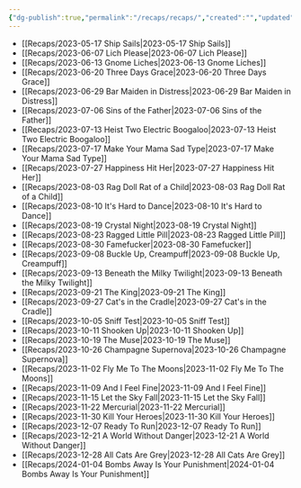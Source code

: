 ```yaml
---
{"dg-publish":true,"permalink":"/recaps/recaps/","created":"","updated":""}
---
```


- [[Recaps/2023-05-17 Ship Sails\|2023-05-17 Ship Sails]]
- [[Recaps/2023-06-07 Lich Please\|2023-06-07 Lich Please]]
- [[Recaps/2023-06-13 Gnome Liches\|2023-06-13 Gnome Liches]]
- [[Recaps/2023-06-20 Three Days Grace\|2023-06-20 Three Days Grace]]
- [[Recaps/2023-06-29 Bar Maiden in Distress\|2023-06-29 Bar Maiden in Distress]]
- [[Recaps/2023-07-06 Sins of the Father\|2023-07-06 Sins of the Father]]
- [[Recaps/2023-07-13 Heist Two Electric Boogaloo\|2023-07-13 Heist Two Electric Boogaloo]]
- [[Recaps/2023-07-17 Make Your Mama Sad Type\|2023-07-17 Make Your Mama Sad Type]]
- [[Recaps/2023-07-27 Happiness Hit Her\|2023-07-27 Happiness Hit Her]]
- [[Recaps/2023-08-03 Rag Doll Rat of a Child\|2023-08-03 Rag Doll Rat of a Child]]
- [[Recaps/2023-08-10 It's Hard to Dance\|2023-08-10 It's Hard to Dance]]
- [[Recaps/2023-08-19 Crystal Night\|2023-08-19 Crystal Night]]
- [[Recaps/2023-08-23 Ragged Little Pill\|2023-08-23 Ragged Little Pill]]
- [[Recaps/2023-08-30 Famefucker\|2023-08-30 Famefucker]]
- [[Recaps/2023-09-08 Buckle Up, Creampuff\|2023-09-08 Buckle Up, Creampuff]]
- [[Recaps/2023-09-13 Beneath the Milky Twilight\|2023-09-13 Beneath the Milky Twilight]]
- [[Recaps/2023-09-21 The King\|2023-09-21 The King]]
- [[Recaps/2023-09-27 Cat's in the Cradle\|2023-09-27 Cat's in the Cradle]]
- [[Recaps/2023-10-05 Sniff Test\|2023-10-05 Sniff Test]]
- [[Recaps/2023-10-11 Shooken Up\|2023-10-11 Shooken Up]]
- [[Recaps/2023-10-19 The Muse\|2023-10-19 The Muse]]
- [[Recaps/2023-10-26 Champagne Supernova\|2023-10-26 Champagne Supernova]]
- [[Recaps/2023-11-02 Fly Me To The Moons\|2023-11-02 Fly Me To The Moons]]
- [[Recaps/2023-11-09 And I Feel Fine\|2023-11-09 And I Feel Fine]]
- [[Recaps/2023-11-15 Let the Sky Fall\|2023-11-15 Let the Sky Fall]]
- [[Recaps/2023-11-22 Mercurial\|2023-11-22 Mercurial]]
- [[Recaps/2023-11-30 Kill Your Heroes\|2023-11-30 Kill Your Heroes]]
- [[Recaps/2023-12-07 Ready To Run\|2023-12-07 Ready To Run]]
- [[Recaps/2023-12-21 A World Without Danger\|2023-12-21 A World Without Danger]]
- [[Recaps/2023-12-28 All Cats Are Grey\|2023-12-28 All Cats Are Grey]]
- [[Recaps/2024-01-04 Bombs Away Is Your Punishment\|2024-01-04 Bombs Away Is Your Punishment]]